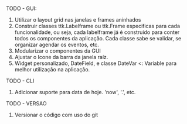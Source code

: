 TODO - GUI:
 1. Utilizar o layout grid nas janelas e frames aninhados
 2. Construir classes ttk.Labelframe ou ttk.Frame especificas para cada      funcionalidade, ou seja, cada labelframe já é construido para conter todos os componentes da aplicação. Cada classe sabe se validar, se organizar agendar os eventos, etc.
 3. Modularizar o componentes da GUI
 4. Ajustar o Icone da barra da janela raíz.
 5. Widget personalizado, DateField, e classe DateVar <: Variable para melhor utilização na aplicação.

TODO - CLI
 1. Adicionar suporte para data de hoje. 'now', '.', etc.

TODO - VERSAO
 1. Versionar o código com uso do git